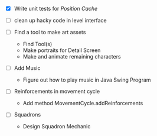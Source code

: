 - [x] Write unit tests for
	*Position Cache*
	
- [ ] clean up hacky code in level interface

- [ ] Find a tool to make art assets

	* Find Tool(s)
	* Make portraits for Detail Screen
	* Make and animate remaining characters
	
- [ ] Add Music
	
	* Figure out how to play music in Java Swing Program
	
- [ ] Reinforcements in movement cycle
	
	* Add method MovementCycle.addReinforcements
	
- [ ] Squadrons
	
	* Design Squadron Mechanic
	